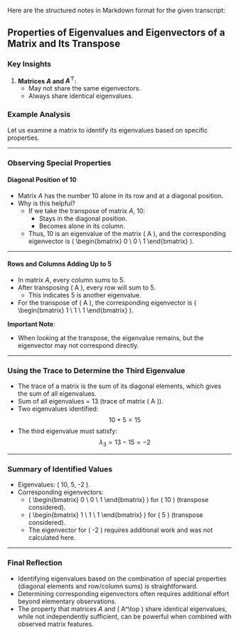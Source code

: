 Here are the structured notes in Markdown format for the given transcript:

## Properties of Eigenvalues and Eigenvectors of a Matrix and Its Transpose

### Key Insights

1. **Matrices $A$ and $A^\top$**:
   - May not share the same eigenvectors.
   - Always share identical eigenvalues.

### Example Analysis

Let us examine a matrix to identify its eigenvalues based on specific properties.

---

### Observing Special Properties

#### Diagonal Position of $10$

- Matrix $A$ has the number $10$ alone in its row and at a diagonal position.
- Why is this helpful?
  - If we take the transpose of matrix $A$, $10$:
    - Stays in the diagonal position.
    - Becomes alone in its column.
  - Thus, $10$ is an eigenvalue of the matrix \( A \), and the corresponding eigenvector is \( \begin{bmatrix} 0 \\ 0 \\ 1 \end{bmatrix} \).

---

#### Rows and Columns Adding Up to $5$

- In matrix $A$, every column sums to $5$.
- After transposing \( A \), every row will sum to $5$.
  - This indicates $5$ is another eigenvalue.
- For the transpose of \( A \), the corresponding eigenvector is \( \begin{bmatrix} 1 \\ 1 \\ 1 \end{bmatrix} \).

**Important Note**:
- When looking at the transpose, the eigenvalue remains, but the eigenvector may not correspond directly.

---

### Using the Trace to Determine the Third Eigenvalue

- The trace of a matrix is the sum of its diagonal elements, which gives the sum of all eigenvalues.
- Sum of all eigenvalues = $13$ (trace of matrix \( A \)).
- Two eigenvalues identified:
  $$
  10 + 5 = 15
  $$
- The third eigenvalue must satisfy:
  $$
  \lambda_3 = 13 - 15 = -2
  $$

---

### Summary of Identified Values
- Eigenvalues: \( 10, 5, -2 \).
- Corresponding eigenvectors:
  - \( \begin{bmatrix} 0 \\ 0 \\ 1 \end{bmatrix} \) for \( 10 \) (transpose considered).
  - \( \begin{bmatrix} 1 \\ 1 \\ 1 \end{bmatrix} \) for \( 5 \) (transpose considered).
  - The eigenvector for \( -2 \) requires additional work and was not calculated here.

---

### Final Reflection

- Identifying eigenvalues based on the combination of special properties (diagonal elements and row/column sums) is straightforward.
- Determining corresponding eigenvectors often requires additional effort beyond elementary observations.
- The property that matrices $A$ and \( A^\top \) share identical eigenvalues, while not independently sufficient, can be powerful when combined with observed matrix features.